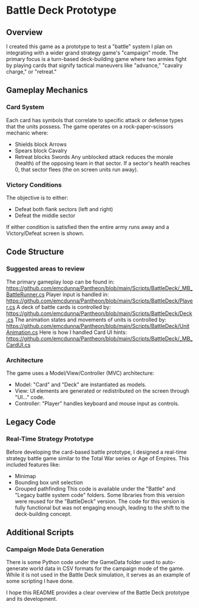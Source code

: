 # Battle Deck Prototype
## Overview
I created this game as a prototype to test a "battle" system I plan on integrating with a wider grand strategy game's "campaign" mode. The primary focus is a turn-based deck-building game where two armies fight by playing cards that signify tactical maneuvers like "advance," "cavalry charge," or "retreat."

## Gameplay Mechanics
### Card System
Each card has symbols that correlate to specific attack or defense types that the units possess. The game operates on a rock-paper-scissors mechanic where:

- Shields block Arrows
- Spears block Cavalry
- Retreat blocks Swords
Any unblocked attack reduces the morale (health) of the opposing team in that sector. If a sector's health reaches 0, that sector flees (the on screen units run away).

### Victory Conditions
The objective is to either:
- Defeat both flank sectors (left and right)
- Defeat the middle sector

If either condition is satisfied then the entire army runs away and a Victory/Defeat screen is shown.

## Code Structure

### Suggested areas to review
The primary gameplay loop can be found in: https://github.com/emcdunna/Pantheon/blob/main/Scripts/BattleDeck/_MB_BattleRunner.cs
Player input is handled in: https://github.com/emcdunna/Pantheon/blob/main/Scripts/BattleDeck/Player.cs
A deck of battle cards is controlled by: https://github.com/emcdunna/Pantheon/blob/main/Scripts/BattleDeck/Deck.cs
The animation states and movements of units is controlled by: https://github.com/emcdunna/Pantheon/blob/main/Scripts/BattleDeck/UnitAnimation.cs
Here is how I handled Card UI hints: https://github.com/emcdunna/Pantheon/blob/main/Scripts/BattleDeck/_MB_CardUI.cs

### Architecture
The game uses a Model/View/Controller (MVC) architecture:

- Model: "Card" and "Deck" are instantiated as models.
- View: UI elements are generated or redistributed on the screen through "UI..." code.
- Controller: "Player" handles keyboard and mouse input as controls.

## Legacy Code
### Real-Time Strategy Prototype
Before developing the card-based battle prototype, I designed a real-time strategy battle game similar to the Total War series or Age of Empires. This included features like:

- Minimap
- Bounding box unit selection
- Grouped pathfinding
This code is available under the "Battle" and "Legacy battle system code" folders. Some libraries from this version were reused for the "BattleDeck" version. The code for this version is fully functional but was not engaging enough, leading to the shift to the deck-building concept.

## Additional Scripts
### Campaign Mode Data Generation
There is some Python code under the GameData folder used to auto-generate world data in CSV formats for the campaign mode of the game. While it is not used in the Battle Deck simulation, it serves as an example of some scripting I have done.

I hope this README provides a clear overview of the Battle Deck prototype and its development.
